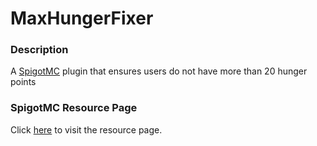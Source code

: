 # MaxHungerFixer
### Description
A [SpigotMC](spigotmc.org) plugin that ensures users do not have more than 20 hunger points

### SpigotMC Resource Page
Click [here](https://www.spigotmc.org/resources/maxhungerfixer.84012/) to visit the resource page.
